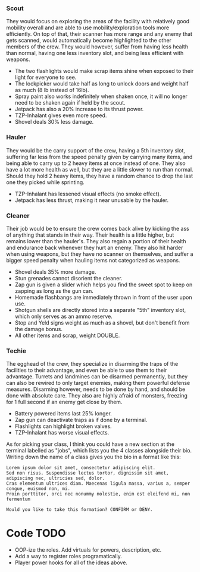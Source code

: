 ### Scout 
They would focus on exploring the areas of the facility with relatively good mobility overall and are able to use mobility/exploration tools more efficiently. On top of that, their scanner has more range and any enemy that gets scanned, would automatically become highlighted to the other members of the crew. They would however, suffer from having less health than normal, having one less inventory slot, and being less efficient with weapons.

- The two flashlights would make scrap items shine when exposed to their light for everyone to see.
- The lockpicker would take half as long to unlock doors and weight half as much (8 lb instead of 16lb).
- Spray paint also works indefinitely when shaken once, it will no longer need to be shaken again if held by the scout.
- Jetpack has also a 20% increase to its thrust power.
- TZP-Inhalant gives even more speed.
- Shovel deals 30% less damage.

### Hauler 
They would be the carry support of the crew, having a 5th inventory slot, suffering far less from the speed penalty given by carrying many items, and being able to carry up to 2 heavy items at once instead of one. They also have a lot more health as well, but they are a little slower to run than normal. Should they hold 2 heavy items, they have a random chance to drop the last one they picked while sprinting.
 - TZP-Inhalant has lessened visual effects (no smoke effect).
 - Jetpack has less thrust, making it near unusable by the hauler.

### Cleaner 
Their job would be to ensure the crew comes back alive by kicking the ass of anything that stands in their way. Their health is a little higher, but remains lower than the hauler's. They also regain a portion of their health and endurance back whenever they hurt an enemy. They also hit harder when using weapons, but they have no scanner on themselves, and suffer a bigger speed penalty when hauling items not categorized as weapons.
- Shovel deals 35% more damage.
- Stun grenades cannot disorient the cleaner.
- Zap gun is given a slider which helps you find the sweet spot to keep on zapping as long as the gun can.
- Homemade flashbangs are immediately thrown in front of the user upon use.
- Shotgun shells are directly stored into a separate "5th" inventory slot, which only serves as an ammo reserve.
- Stop and Yeld signs weight as much as a shovel, but don't benefit from the damage bonus.
- All other items and scrap, weight DOUBLE.

### Techie
The egghead of the crew, they specialize in disarming the traps of the facilities to their advantage, and even be able to use them to their advantage. Turrets and landmines can be disarmed permanently, but they can also be rewired to only target enemies, making them powerful defense measures. Disarming however, needs to be done by hand, and should be done with absolute care. They also are highly afraid of monsters, freezing for 1 full second if an enemy get close by them.
- Battery powered items last 25% longer.
- Zap gun can deactivate traps as if done by a terminal.
- Flashlights can highlight broken valves.
- TZP-Inhalant has worse visual effects.

As for picking your class, I think you could have a new section at the terminal labelled as "jobs", which lists you the 4 classes alongside their bio.
Writing down the name of a class gives you the bio in a format like this:

```
Lorem ipsum dolor sit amet, consectetur adipiscing elit.
Sed non risus. Suspendisse lectus tortor, dignissim sit amet, adipiscing nec, ultricies sed, dolor. 
Cras elementum ultrices diam. Maecenas ligula massa, varius a, semper congue, euismod non, mi. 
Proin porttitor, orci nec nonummy molestie, enim est eleifend mi, non fermentum

Would you like to take this formation? CONFIRM or DENY.
```

# Code TODO
- OOP-ize the roles. Add virtuals for powers, description, etc. 
- Add a way to register roles programatically.
- Player power hooks for all of the ideas above.
